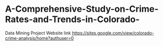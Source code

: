 # A-Comprehensive-Study-on-Crime-Rates-and-Trends-in-Colorado-
Data Mining Project
 Website link  https://sites.google.com/view/colorado-crime-analysis/home?authuser=0

